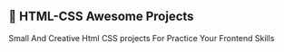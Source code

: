 ## 🎨 HTML-CSS  Awesome Projects
Small And Creative Html CSS projects For Practice Your Frontend Skills

